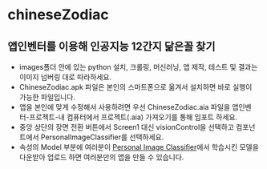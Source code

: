# chineseZodiac

## 앱인벤터를 이용해 인공지능 12간지 닮은꼴 찾기 

- images폴더 안에 있는 python 설치, 크롤링, 머신러닝, 앱 제작, 테스트 및 결과는 이미지 넘버링 대로 따라하세요.  
- ChineseZodiac.apk 파일은 본인의 스마트폰으로 옮겨서 설치하면 바로 실행이 가능한 파일입니다.  
- 앱을 본인에 맞게 수정해서 사용하려면 우선 ChineseZodiac.aia 파일을 앱인벤터-프로젝트-내 컴퓨터에서 프로젝트(.aia) 가져오기를 통해 임포트 하세요.  
- 중앙 상단의 장면 전환 버튼에서 Screen1 대신 visionControl을 선택하고 컴포넌트에서 PersonalImageClassifier를 선택하세요.  
- 속성의 Model 부분에 여러분이 [Personal Image Classifier](https://classifier.appinventor.mit.edu/)에서 학습시킨 모델을 다운받아 업로드 하면 여러분만의 앱을 만들 수 있습니다.  
